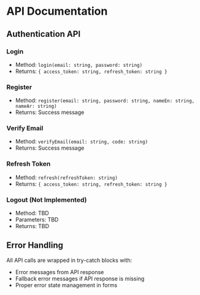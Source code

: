 # API Documentation

## Authentication API

### Login
- Method: `login(email: string, password: string)`
- Returns: `{ access_token: string, refresh_token: string }`

### Register
- Method: `register(email: string, password: string, nameEn: string, nameAr: string)`
- Returns: Success message

### Verify Email
- Method: `verifyEmail(email: string, code: string)`
- Returns: Success message

### Refresh Token
- Method: `refresh(refreshToken: string)`
- Returns: `{ access_token: string, refresh_token: string }`

### Logout (Not Implemented)
- Method: TBD
- Parameters: TBD
- Returns: TBD

## Error Handling
All API calls are wrapped in try-catch blocks with:
- Error messages from API response
- Fallback error messages if API response is missing
- Proper error state management in forms 